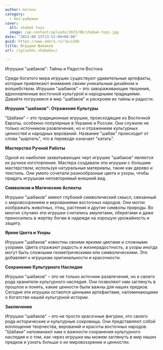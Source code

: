 ```yaml
---
author: morava
category:
  - без-рубрики
cover:
  alt: shabak toys
  image: /wp-content/uploads/2023/08/shabak-toys.jpg
date: "2023-08-23T13:52:00+00:00"
guid: https://www.adora.ru/?p=1266
title: Игрушки Шабаков
url: /igrushki-shabakov/

---
```

Игрушки "шабаков": Тайны и Радости Востока

Среди богатого мира игрушек существуют удивительные артефакты, которые привлекают внимание своим уникальным дизайном и волшебством. Игрушки "шабаков" – это завораживающие творения, вдохновленные восточной культурой и народными традициями. Давайте погрузимся в мир "шабаков" и раскроем их тайны и радости.

**Игрушки "шабаков": Отражение Культуры**

"Шабаки" – это традиционные игрушки, происходящие из Восточной Европы, особенно популярные в Украине и России. Они служили не только источником развлечения, но и отражением культурных ценностей и народных верований. Название "шабак" происходит от слова "шарпать", что в переводе означает "катать".

**Мастерство Ручной Работы**

Одной из наиболее захватывающих черт игрушек "шабаков" является их ручное изготовление. Мастера создавали эти игрушки с большим мастерством, используя натуральные материалы, такие как дерево и текстиль. Они умело сочетали разнообразные цвета и узоры, чтобы придать игрушкам неповторимый внешний вид.

**Символизм и Магические Аспекты**

Игрушки "шабаков" имеют глубокий символический смысл, связанный с мировоззрением и верованиями восточных народов. Они могли изображать животных, птиц, растения и другие символы природы. Во многих случаях эти игрушки считались амулетами, оберегами и даже приносились в жертву богам в надежде на хорошую урожайность и защиту.

**Яркие Цвета и Узоры**

Игрушки "шабаков" известны своими яркими цветами и сложными узорами. Цвета отражают радость и жизнерадостность, а узоры иногда могут быть сложными геометрическими или символическими. Это добавляет к игрушкам оригинальности и красочности.

**Сохранение Культурного Наследия**

Игрушки "шабаков" – это не только источник развлечения, но и своего рода хранители культурного наследия. Они позволяют нам заглянуть в прошлое и понять, какие ценности были важны для наших предков. Сегодня эти игрушки остаются ценными артефактами, напоминающими о богатстве нашей культурной истории.

**Заключение**

Игрушки "шабаков" – это не просто красочные фигурки, это своего рода исторические и культурные сокровища. Они представляют собой воплощение творчества, верований и красоты восточных народов. "Шабаки" напоминают нам о важности сохранения культурного наследия и о том, как через игрушки мы можем заглянуть в мир наших предков и узнать больше о их мировоззрении и ценностях.
